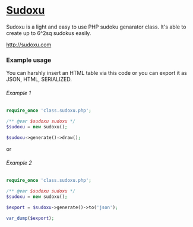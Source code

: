 # [Sudoxu](http://sudoxu.com)

Sudoxu is a light and easy to use PHP sudoku genarator class. It's able to create up to 6^2sq sudokus easily.

http://sudoxu.com

### Example usage

You can harshly insert an HTML table via this code or you can export it as JSON, HTML, SERIALIZED.

###### Example 1
```php
require_once 'class.sudoxu.php';

/** @var $sudoxu sudoxu */
$sudoxu = new sudoxu();

$sudoxu->generate()->draw();
```

or

###### Example 2
```php
require_once 'class.sudoxu.php';

/** @var $sudoxu sudoxu */
$sudoxu = new sudoxu();

$export = $sudoxu->generate()->to('json');

var_dump($export);
```